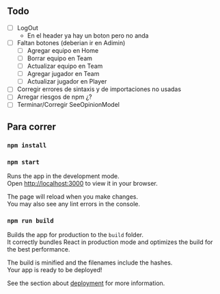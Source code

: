 ## Todo

- [ ] LogOut
    - En el header ya hay un boton pero no anda
- [ ] Faltan botones (deberian ir en Adimin)
    - [ ] Agregar equipo en Home
    - [ ] Borrar equipo en Team
    - [ ] Actualizar equipo en Team
    - [ ] Agregar jugador en Team
    - [ ] Actualizar jugador en Player
- [ ] Corregir errores de sintaxis y de importaciones no usadas
- [ ] Arregar riesgos de npm ¿?
- [ ] Terminar/Corregir SeeOpinionModel

## Para correr
### `npm install`
### `npm start`

Runs the app in the development mode.\
Open [http://localhost:3000](http://localhost:3000) to view it in your browser.

The page will reload when you make changes.\
You may also see any lint errors in the console.

### `npm run build`

Builds the app for production to the `build` folder.\
It correctly bundles React in production mode and optimizes the build for the best performance.

The build is minified and the filenames include the hashes.\
Your app is ready to be deployed!

See the section about [deployment](https://facebook.github.io/create-react-app/docs/deployment) for more information.

